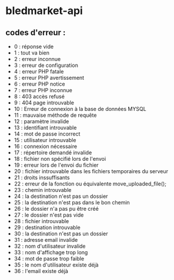 # bledmarket-api

## codes d'erreur :
- 0 : réponse vide
- 1 : tout va bien
- 2 : erreur inconnue
- 3 : erreur de configuration
- 4 : erreur PHP fatale
- 5 : erreur PHP avertissement
- 6 : erreur PHP notice
- 7 : erreur PHP inconnue
- 8 : 403 accès refusé
- 9 : 404 page introuvable
- 10 : Erreur de connexion à la base de données MYSQL
- 11 : mauvaise méthode de requête
- 12 : paramètre invalide
- 13 : identifiant introuvable
- 14 : mot de passe incorrect
- 15 : utilisateur introuvable
- 16 : connexion nécessaire
- 17 : répertoire demandé invalide
- 18 : fichier non spécifié lors de l'envoi
- 19 : erreur lors de l'envoi du fichier
- 20 : fichier introuvable dans les fichiers temporaires du serveur
- 21 : droits inssuffisants
- 22 : erreur de la fonction ou équivalente move_uploaded_file();
- 23 : chemin introuvable
- 24 : la destination n'est pas un dossier
- 25 : la destination n'est pas dans le bon chemin
- 26 : le dossier n'a pas pu être créé
- 27 : le dossier n'est pas vide
- 28 : fichier introuvable
- 29 : destination introuvable
- 30 : la destination n'est pas un dossier
- 31 : adresse email invalide
- 32 : nom d'utilisateur invalide
- 33 : nom d'affichage trop long
- 34 : mot de passe trop faible
- 35 : le nom d'utilisateur existe déjà
- 36 : l'email existe déjà